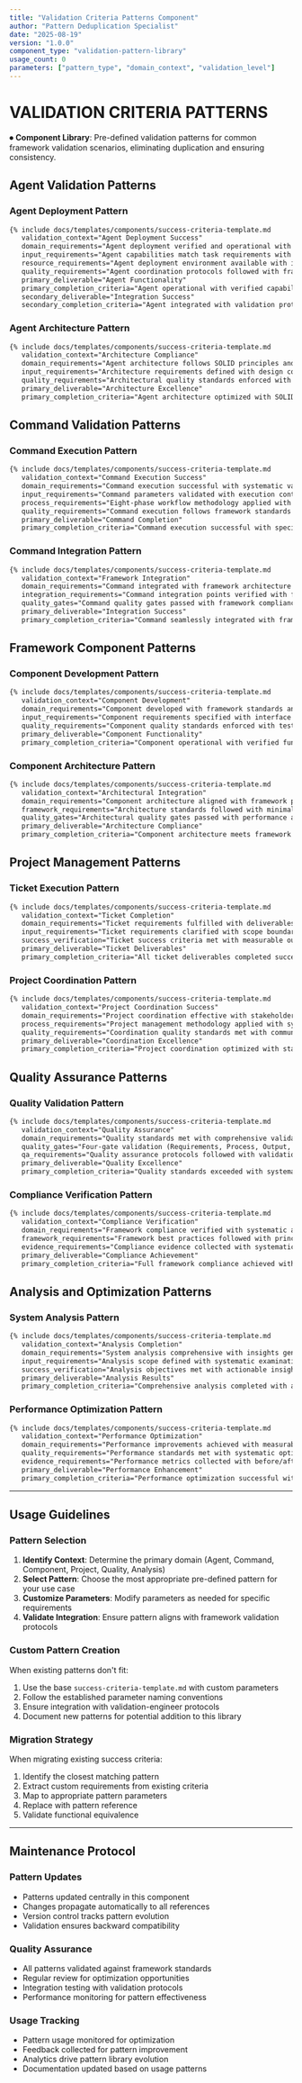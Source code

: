 ```yaml
---
title: "Validation Criteria Patterns Component"
author: "Pattern Deduplication Specialist"
date: "2025-08-19"
version: "1.0.0"
component_type: "validation-pattern-library"
usage_count: 0
parameters: ["pattern_type", "domain_context", "validation_level"]
---
```


# VALIDATION CRITERIA PATTERNS

⏺ **Component Library**: Pre-defined validation patterns for common framework validation scenarios, eliminating duplication and ensuring consistency.

## Agent Validation Patterns

### Agent Deployment Pattern
```markdown
{% include docs/templates/components/success-criteria-template.md 
   validation_context="Agent Deployment Success"
   domain_requirements="Agent deployment verified and operational with framework integration confirmed"
   input_requirements="Agent capabilities match task requirements with role clarity established"
   resource_requirements="Agent deployment environment available with integration protocols verified"
   quality_requirements="Agent coordination protocols followed with framework compliance validated"
   primary_deliverable="Agent Functionality"
   primary_completion_criteria="Agent operational with verified capabilities and seamless framework integration"
   secondary_deliverable="Integration Success"
   secondary_completion_criteria="Agent integrated with validation protocols and monitoring systems operational" %}
```

### Agent Architecture Pattern
```markdown
{% include docs/templates/components/success-criteria-template.md 
   validation_context="Architecture Compliance"
   domain_requirements="Agent architecture follows SOLID principles and framework patterns"
   input_requirements="Architecture requirements defined with design constraints identified"
   quality_requirements="Architectural quality standards enforced with pattern compliance verified"
   primary_deliverable="Architecture Excellence"
   primary_completion_criteria="Agent architecture optimized with SOLID compliance and performance standards met" %}
```

## Command Validation Patterns

### Command Execution Pattern
```markdown
{% include docs/templates/components/success-criteria-template.md 
   validation_context="Command Execution Success"
   domain_requirements="Command execution successful with systematic validation and output verification"
   input_requirements="Command parameters validated with execution context and dependencies established"
   process_requirements="Eight-phase workflow methodology applied with systematic execution protocols"
   quality_requirements="Command execution follows framework standards with validation checkpoints passed"
   primary_deliverable="Command Completion"
   primary_completion_criteria="Command execution successful with specified outputs delivered and validated" %}
```

### Command Integration Pattern
```markdown
{% include docs/templates/components/success-criteria-template.md 
   validation_context="Framework Integration"
   domain_requirements="Command integrated with framework architecture and orchestration systems"
   integration_requirements="Command integration points verified with framework compatibility confirmed"
   quality_gates="Command quality gates passed with framework compliance and performance standards met"
   primary_deliverable="Integration Success"
   primary_completion_criteria="Command seamlessly integrated with framework workflows and validation protocols" %}
```

## Framework Component Patterns

### Component Development Pattern
```markdown
{% include docs/templates/components/success-criteria-template.md 
   validation_context="Component Development"
   domain_requirements="Component developed with framework standards and reusability requirements met"
   input_requirements="Component requirements specified with interface contracts and dependencies defined"
   quality_requirements="Component quality standards enforced with testing protocols and documentation completed"
   primary_deliverable="Component Functionality"
   primary_completion_criteria="Component operational with verified functionality and framework integration confirmed" %}
```

### Component Architecture Pattern
```markdown
{% include docs/templates/components/success-criteria-template.md 
   validation_context="Architectural Integration"
   domain_requirements="Component architecture aligned with framework patterns and SOLID principles"
   framework_requirements="Architecture standards followed with minimal coupling and high cohesion achieved"
   quality_gates="Architectural quality gates passed with performance and maintainability standards met"
   primary_deliverable="Architecture Compliance"
   primary_completion_criteria="Component architecture meets framework standards with optimal design patterns" %}
```

## Project Management Patterns

### Ticket Execution Pattern
```markdown
{% include docs/templates/components/success-criteria-template.md 
   validation_context="Ticket Completion"
   domain_requirements="Ticket requirements fulfilled with deliverables completed and stakeholder acceptance achieved"
   input_requirements="Ticket requirements clarified with scope boundaries and acceptance criteria established"
   success_verification="Ticket success criteria met with measurable outcomes and deliverable verification completed"
   primary_deliverable="Ticket Deliverables"
   primary_completion_criteria="All ticket deliverables completed successfully with quality standards met" %}
```

### Project Coordination Pattern
```markdown
{% include docs/templates/components/success-criteria-template.md 
   validation_context="Project Coordination Success"
   domain_requirements="Project coordination effective with stakeholder alignment and resource optimization achieved"
   process_requirements="Project management methodology applied with systematic coordination and monitoring protocols"
   quality_requirements="Coordination quality standards met with communication effectiveness and delivery optimization"
   primary_deliverable="Coordination Excellence"
   primary_completion_criteria="Project coordination optimized with stakeholder satisfaction and delivery success achieved" %}
```

## Quality Assurance Patterns

### Quality Validation Pattern
```markdown
{% include docs/templates/components/success-criteria-template.md 
   validation_context="Quality Assurance"
   domain_requirements="Quality standards met with comprehensive validation and systematic quality measurement"
   quality_gates="Four-gate validation (Requirements, Process, Output, System) passed with evidence collection completed"
   qa_requirements="Quality assurance protocols followed with validation-engineer compliance and systematic verification"
   primary_deliverable="Quality Excellence"
   primary_completion_criteria="Quality standards exceeded with systematic validation and continuous improvement achieved" %}
```

### Compliance Verification Pattern
```markdown
{% include docs/templates/components/success-criteria-template.md 
   validation_context="Compliance Verification"
   domain_requirements="Framework compliance verified with systematic adherence to principles and standards"
   framework_requirements="Framework best practices followed with principle compliance and architectural alignment"
   evidence_requirements="Compliance evidence collected with systematic documentation and verification protocols"
   primary_deliverable="Compliance Achievement"
   primary_completion_criteria="Full framework compliance achieved with systematic validation and evidence collection" %}
```

## Analysis and Optimization Patterns

### System Analysis Pattern
```markdown
{% include docs/templates/components/success-criteria-template.md 
   validation_context="Analysis Completion"
   domain_requirements="System analysis comprehensive with insights generated and optimization opportunities identified"
   input_requirements="Analysis scope defined with systematic examination criteria and methodology established"
   success_verification="Analysis objectives met with actionable insights and systematic improvement recommendations"
   primary_deliverable="Analysis Results"
   primary_completion_criteria="Comprehensive analysis completed with actionable insights and optimization recommendations" %}
```

### Performance Optimization Pattern
```markdown
{% include docs/templates/components/success-criteria-template.md 
   validation_context="Performance Optimization"
   domain_requirements="Performance improvements achieved with measurable enhancements and system efficiency gains"
   quality_requirements="Performance standards met with systematic optimization and monitoring integration"
   evidence_requirements="Performance metrics collected with before/after comparison and improvement measurement"
   primary_deliverable="Performance Enhancement"
   primary_completion_criteria="Performance optimization successful with measurable improvements and efficiency gains" %}
```

---

## Usage Guidelines

### Pattern Selection
1. **Identify Context**: Determine the primary domain (Agent, Command, Component, Project, Quality, Analysis)
2. **Select Pattern**: Choose the most appropriate pre-defined pattern for your use case
3. **Customize Parameters**: Modify parameters as needed for specific requirements
4. **Validate Integration**: Ensure pattern aligns with framework validation protocols

### Custom Pattern Creation
When existing patterns don't fit:
1. Use the base `success-criteria-template.md` with custom parameters
2. Follow the established parameter naming conventions
3. Ensure integration with validation-engineer protocols
4. Document new patterns for potential addition to this library

### Migration Strategy
When migrating existing success criteria:
1. Identify the closest matching pattern
2. Extract custom requirements from existing criteria
3. Map to appropriate pattern parameters
4. Replace with pattern reference
5. Validate functional equivalence

---

## Maintenance Protocol

### Pattern Updates
- Patterns updated centrally in this component
- Changes propagate automatically to all references
- Version control tracks pattern evolution
- Validation ensures backward compatibility

### Quality Assurance
- All patterns validated against framework standards
- Regular review for optimization opportunities
- Integration testing with validation protocols
- Performance monitoring for pattern effectiveness

### Usage Tracking
- Pattern usage monitored for optimization
- Feedback collected for pattern improvement
- Analytics drive pattern library evolution
- Documentation updated based on usage patterns